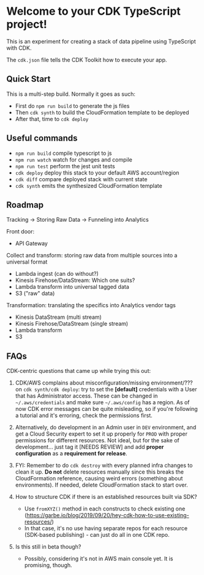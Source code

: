 # Welcome to your CDK TypeScript project!

This is an experiment for creating a stack of data pipeline using
 TypeScript with CDK.

The `cdk.json` file tells the CDK Toolkit how to execute your app.

## Quick Start
This is a multi-step build. Normally it goes as such:
  * First do `npm run build` to generate the js files
  * Then `cdk synth` to build the CloudFormation template to be deployed
  * After that, time to `cdk deploy`

## Useful commands
  * `npm run build`   compile typescript to js
  * `npm run watch`   watch for changes and compile
  * `npm run test`    perform the jest unit tests
  * `cdk deploy`      deploy this stack to your default AWS account/region
  * `cdk diff`        compare deployed stack with current state
  * `cdk synth`       emits the synthesized CloudFormation template

## Roadmap
Tracking -> Storing Raw Data -> Funneling into Analytics

Front door:
  * API Gateway

Collect and transform: storing raw data from multiple sources into a universal format
  * Lambda ingest (can do without?)
  * Kinesis Firehose/DataStream: Which one suits?
  * Lambda transform into universal tagged data
  * S3 ("raw" data)

Transformation: translating the specifics into Analytics vendor tags
  * Kinesis DataStream (multi stream)
  * Kinesis Firehose/DataStream (single stream)
  * Lambda transform
  * S3

## FAQs
CDK-centric questions that came up while trying this out:

1. CDK/AWS complains about misconfiguration/missing environment/??? on `cdk synth/cdk deploy`: try to set the __[default]__ credentials with a User that has Administrator access. These can be changed in `~/.aws/credentials` and make sure `~/.aws/config` has a region. 
   As of now CDK error messages can be quite misleading, so if you're following a tutorial and it's erroring, check the permissions first. 

2. Alternatively, do development in an Admin user in `DEV` environment, and get a Cloud Security expert to set it up properly for `PROD` with proper permissions for different resources. Not ideal, but for the sake of development... just tag it [NEEDS REVIEW] and add __proper configuration__ as a __requirement for release__. 

3. FYI: Remember to do `cdk destroy` with every planned infra changes to clean it up. __Do not__ delete resources manually since this breaks the CloudFormation reference, causing weird errors (something about environments). If needed, delete CloudFormation stack to start over.

4. How to structure CDK if there is an established resources built via SDK?
   - Use `fromXYZ()` method in each constructs to check existing one (https://garbe.io/blog/2019/09/20/hey-cdk-how-to-use-existing-resources/)
   - In that case, it's no use having separate repos for each resource (SDK-based publishing) - can just do all in one CDK repo.
  
5. Is this still in beta though?
   - Possibly, considering it's not in AWS main console yet. It is promising, though.